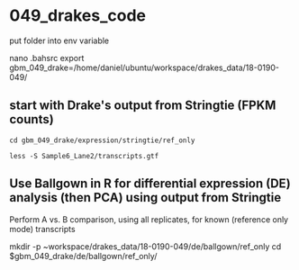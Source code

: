 # 049_drakes_code


put folder into env variable

  nano .bahsrc
  export gbm_049_drake=/home/daniel/ubuntu/workspace/drakes_data/18-0190-049/


## start with Drake's output from Stringtie (FPKM counts)

    
    cd gbm_049_drake/expression/stringtie/ref_only
    
    less -S Sample6_Lane2/transcripts.gtf

  
     
## Use Ballgown in R for differential expression (DE) analysis (then PCA) using output from Stringtie
Perform A vs. B comparison, using all replicates, for known (reference only mode) transcripts

  mkdir -p ~workspace/drakes_data/18-0190-049/de/ballgown/ref_only
  cd $gbm_049_drake/de/ballgown/ref_only/
  
  
